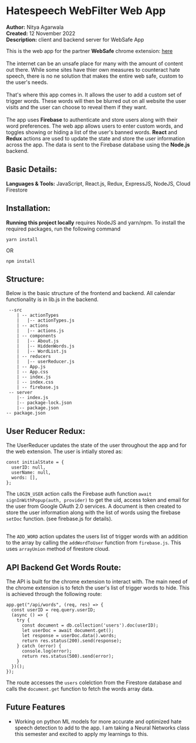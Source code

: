 # Hatespeech WebFilter Web App
**Author:** Nitya Agarwala  
**Created:** 12 November 2022 <br/>
**Description:** client and backend server for WebSafe App <br/>

This is the web app for the partner **WebSafe** chrome extension: [here](https://github.com/nitya308/hatespeech-filter-chrome-extn) <br/><br/>
The internet can be an unsafe place for many with the amount of content out there. While some sites have thier own measures to counteract hate speech, there is no ne solution that makes the entire web safe, custom to the user's needs. <br/> <br/>
That's where this app comes in. It allows the user to add a custom set of trigger words. These words will then be blurred out on all website the user visits and the user can choose to reveal them if they want. <br/> <br/>
The app uses **Firebase** to authenticate and store users along with their word preferences. The web app allows users to enter custom words, and toggles showing or hiding a list of the user's banned words. **React** and **Redux** actions are used to update the state and store the user information across the app. The data is sent to the Firebase database using the **Node.js** backend.


## Basic Details:
**Languages & Tools:** JavaScript, React.js, Redux, ExpressJS, NodeJS, Cloud Firestore


## Installation:

**Running this project locally** requires NodeJS and yarn/npm. To install the required packages, run the following command

```yarn install```

OR

```npm install```

## Structure:
Below is the basic structure of the frontend and backend. All calendar functionality is in lib.js in the backend.
```
 --src
    | -- actionTypes
    |   |-- actionTypes.js
    | -- actions
    |   |-- actions.js
    | -- components
    |   |-- About.js
    |   |-- HiddenWords.js
    |   |-- WordList.js
    | -- reducers
    |   |-- userReducer.js
    | -- App.js
    | -- App.css
    | -- index.js
    | -- index.css
    | -- firebase.js
 -- server
    |-- index.js
    |-- package-lock.json
    |-- package.json
-- package.json
```
## User Reducer Redux: <br/>
The UserReducer updates the state of the user throughout the app and for the web extension. The user is intially stored as:
```
const initialState = {
  userID: null,
  userName: null,
  words: [],
};
```
The `LOGIN_USER` action calls the Firebase auth function `await signInWithPopup(auth, provider)` to get the uid, access token and email for the user from Google OAuth 2.0 services. A document is then created to store the user information along with the list of words using the firebase `setDoc` function. (see firebase.js for details). <br/><br/>

The `ADD_WORD` action updates the users list of trigger words with an addition to the array by calling the `addWordToUser` function from `firebase.js`. This uses `arrayUnion` method of firestore cloud.

## API Backend Get Words Route: <br/>
The API is built for the chrome extension to interact with. The main need of the chrome extension is to fetch the user's list of trigger words to hide. This is achieved through the following route:
```
app.get("/api/words", (req, res) => {
  const userID = req.query.userID;
  (async () => {
    try {
      const document = db.collection('users').doc(userID);
      let userDoc = await document.get();
      let response = userDoc.data().words;
      return res.status(200).send(response);
    } catch (error) {
      console.log(error);
      return res.status(500).send(error);
    }
  })();
});
```
The route accesses the `users` colelction from the Firestore database and calls the `document.get` function to fetch the words array data.

## Future Features
* Working on python ML models for more accurate and optimized hate speech detection to add to the app. I am taking a Neural Networks class this semester and excited to apply my learnings to this.
